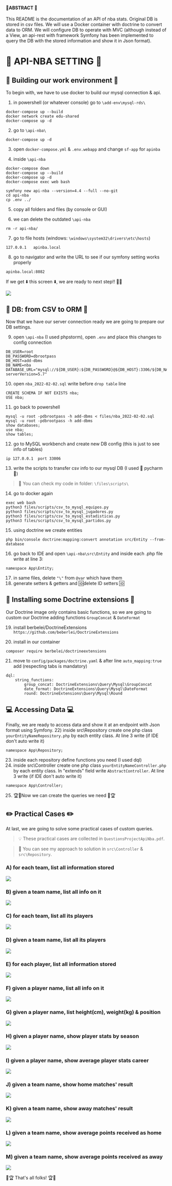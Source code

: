 #### 📝ABSTRACT 📝
This README is the documentation of an API of nba stats.
Original DB is stored in csv files.
We will use a Docker container with doctrine to convert data to ORM.
We will configure DB to operate with MVC (although instead of a View, an api-rest with framework Symfony has been implemented to query the DB with the stored information and show it in Json format).

# 🏀 API-NBA SETTING 🏀

## 🐳 Building our work environment 🐳

To begin with, we have to use docker to build our mysql connection & api.

1) in powershell (or whatever console) go to ```\add-env\mysql-rds\```
```
docker-compose up --build
docker network create edu-shared
docker-compose up -d
```

2) go to ```\api-nba\```
```
docker-compose up -d
```

3) open ```docker-compose.yml``` & ```.env.webapp``` and change ```sf-app``` for ```apinba```

4) inside ```\api-nba```
```
docker-compose down
docker-compose up --build
docker-compose up -d
docker-compose exec web bash

symfony new api-nba --version=4.4 --full --no-git
cd api-nba
cp .env ../
```

5) copy all folders and files (by console or GUI)

6) we can delete the outdated ```\api-nba```
```
rm -r api-nba/
```

7) go to file hosts (windows: ```\windows\system32\drivers\etc\hosts```)
```
127.0.0.1   apinba.local
```

8) go to navigator and write the URL to see if our symfony setting works properly
```
apinba.local:8082
```
If we get ⬇️ this screen ⬇️, we are ready to next step!! 🎊🎊

![](https://i.imgur.com/68E1tdy.png)

## 🔋 DB: from CSV to ORM 🔋

Now that we have our server connection ready we are going to prepare our DB settings.

9) open ```\api-nba``` (I used phpstorm), open ```.env``` and place this changes to config connection
```
DB_USER=root
DB_PASSWORD=dbrootpass
DB_HOST=add-dbms
DB_NAME=nba
DATABASE_URL="mysql://${DB_USER}:${DB_PASSWORD}@${DB_HOST}:3306/${DB_NAME}?serverVersion=5.7"
```

10) open ```nba_2022-02-02.sql``` write before ```drop table``` line
```
CREATE SCHEMA IF NOT EXISTS nba;
USE nba;
```

11) go back to powershell
```
mysql -u root -pdbrootpass -h add-dbms < files/nba_2022-02-02.sql
mysql -u root -pdbrootpass -h add-dbms
show databases;
use nba;
show tables;
```

12) go to MySQL workbench and create new DB config (this is just to see info of tables)
```
ip 127.0.0.1  port 33006
```

13) write the scripts to transfer csv info to our mysql DB (I used 🐍 pycharm 🐍)
> 🔎 You can check my code in folder: ```\files\scripts\```

14) go to docker again 
```
exec web bash
python3 files/scripts/csv_to_mysql_equipos.py
python3 files/scripts/csv_to_mysql_jugadores.py
python3 files/scripts/csv_to_mysql_estadisticas.py
python3 files/scripts/csv_to_mysql_partidos.py
```

15) using doctrine we create entities
```
php bin/console doctrine:mapping:convert annotation src/Entity --from-database
```

16) go back to IDE and open ```\api-nba\src\Entity``` and inside each .php file write at line 3:
```
namespace App\Entity;
```
17) in same files, delete ```"\"``` from ```@var``` which have them
18) generate setters & getters and 🆔delete ID setters 🆔

## 💾 Installing some Doctrine extensions 💾

Our Doctrine image only contains basic functions, so we are going to custom our Doctrine adding functions ```GroupConcat``` & ```DateFormat```

19) install berbelei/DoctrineExtensions ```https://github.com/beberlei/DoctrineExtensions```

20) install in our container
```
composer require berbelei/doctrineextensions
```

21) move to ```config/packages/doctrine.yaml``` & after line ```auto_mapping:true``` add (respecting tabs is mandatory)
```
dql:
    string_functions:
        group_concat: DoctrineExtensions\Query\Mysql\GroupConcat
        date_format: DoctrineExtensions\Query\Mysql\DateFormat
        round: DoctrineExtensions\Query\Mysql\Round
```

## 💻 Accessing Data 💻
Finally, we are ready to access data and show it at an endpoint with Json format using Symfony.
22) inside src\Repository create one php class ```yourEntityNameRepository.php``` by each entity class. At line 3 write (if IDE don't auto write it) 
```
namespace App\Repository;
```
23) inside each repository define functions you need (I used dql)
24) inside src\Controller create one php class ```yourEntityNameController.php``` by each entity class. In "extends" field write ```AbstractController```. At line 3 write (if IDE don't auto write it)
```
namespace App\Controller;
```
25) 🏆🥇Now we can create the queries we need 🥇🏆

## ✏️ Practical Cases ✏️
At last, we are going to solve some practical cases of custom queries.
> 💡 These practical cases are collected in ```QuestionsProjectApiNba.pdf```.

> 🔎 You can see my approach to solution in ```src\Controller``` & ```src\Repository```.

### A) for each team, list all information stored
![](https://i.imgur.com/Jwd9GV0.png)

### B) given a team name, list all info on it
![](https://i.imgur.com/nMwYLKm.png)

### C) for each team, list all its players
![](https://i.imgur.com/Wna5MSv.png)

### D) given a team name, list all its players
![](https://i.imgur.com/dfnGGkB.png)

### E) for each player, list all information stored
![](https://i.imgur.com/aHGDYmG.png)

### F) given a player name, list all info on it
![](https://i.imgur.com/FkhFi4H.png)

### G) given a player name, list height(cm), weight(kg) & position
![](https://i.imgur.com/z9ix1l2.png)

### H) given a player name, show player stats by season
![](https://i.imgur.com/Qy0I1Ny.png)

### I) given a player name, show average player stats career
![](https://i.imgur.com/Dp1U6ru.png)

### J) given a team name, show home matches' result
![](https://i.imgur.com/uL9pEs0.png)

### K) given a team name, show away matches' result
![](https://i.imgur.com/lp2vGt1.png)

### L) given a team name, show average points received as home
![](https://i.imgur.com/SOPCZ8p.png)

### M) given a team name, show average points received as away
![](https://i.imgur.com/majMpOf.png)

🎉🏆 That's all folks! 🏆🎉